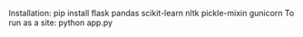 Installation: pip install flask pandas scikit-learn nltk pickle-mixin gunicorn
To run as a site: python app.py

